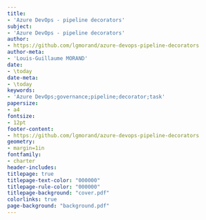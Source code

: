 ```yaml
---
title:
- 'Azure DevOps - pipeline decorators'
subject:
- 'Azure DevOps - pipeline decorators'
author:
- https://github.com/lgmorand/azure-devops-pipeline-decorators
author-meta:
- 'Louis-Guillaume MORAND'
date:
- \today
date-meta:
- \today
keywords:
- 'Azure DevOps;governance;pipeline;decorator;task'
papersize:
- a4
fontsize:
- 12pt
footer-content:
- https://github.com/lgmorand/azure-devops-pipeline-decorators
geometry:
- margin=1in
fontfamily:
- charter
header-includes:
titlepage: true
titlepage-text-color: "000000"
titlepage-rule-color: "000000"
titlepage-background: "cover.pdf"
colorlinks: true
page-background: "background.pdf"
---
```


